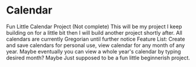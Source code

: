 # Calendar
Fun Little Calendar Project (Not complete)
This will be my project I keep building on for a little bit then I will build another project shortly after.
All calendars are currently Gregorian until further notice
Feature List: Create and save calendars for personal use, view calendar for any month of any year. Maybe eventually you can view a whole year's calendar by typing desired month? Maybe
Just supposed to be a fun little beginnerish project.

